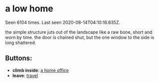 # a low home

Seen 6104 times. Last seen 2020-08-14T04:10:16.635Z.

the simple structure juts out of the landscape like a raw bone, short and worn by time. the door is chained shut, but the one window to the side is long shattered.

## Buttons:

- **climb inside**: [a home office](a-home-office-hbfou6.md)
- **leave**: [travel](travel-travel.md)